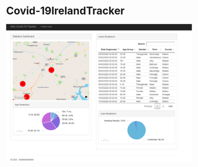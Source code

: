 # Covid-19IrelandTracker

![Dashboard](https://github.com/SobblesBobbles/Covid-19IrelandTracker/blob/master/Images/CovidTrackerIreland.PNG)
